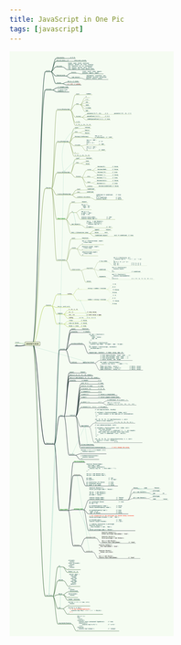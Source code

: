 ```yaml
---
title: JavaScript in One Pic
tags: [javascript]
---
```


![image](https://raw.githubusercontent.com/coodict/javascript-in-one-pic/master/js%20in%20one%20pic.png)
